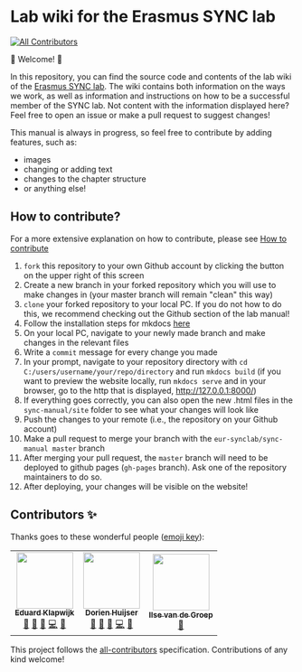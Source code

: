 # Lab wiki for the Erasmus SYNC lab
<!-- ALL-CONTRIBUTORS-BADGE:START - Do not remove or modify this section -->
[![All Contributors](https://img.shields.io/badge/all_contributors-3-orange.svg?style=flat-square)](#contributors-)
<!-- ALL-CONTRIBUTORS-BADGE:END -->

:tada: Welcome! :tada:

In this repository, you can find the source code and contents of the lab wiki of the [Erasmus SYNC lab](https://erasmus-synclab.nl/). The wiki contains both information on the ways we work, as well as information and instructions on how to be a successful member of the SYNC lab. Not content with the information displayed here? 
Feel free to open an issue or make a pull request to suggest changes! 

This manual is always in progress, so feel free to contribute by adding features, such as:
- images
- changing or adding text
- changes to the chapter structure
- or anything else!

## How to contribute?
For a more extensive explanation on how to contribute, please see [How to contribute](https://github.com/eur-synclab/sync-manual/blob/master/docs/welcome/contribute.md)

1. `fork` this repository to your own Github account by clicking the button on the upper right of this screen
2. Create a new branch in your forked repository which you will use to make changes in (your master branch will remain "clean" this way)
3. `clone` your forked repository to your local PC. If you do not how to do this, we recommend checking out the Github section of the lab manual!
4. Follow the installation steps for mkdocs [here](https://www.mkdocs.org/#installation)
5. On your local PC, navigate to your newly made branch and make changes in the relevant files
6. Write a `commit` message for every change you made
7. In your prompt, navigate to your repository directory with `cd C:/users/username/your/repo/directory` and run `mkdocs build` (if you want to preview the website locally, run `mkdocs serve` and in your browser, go to the http that is displayed, http://127.0.0.1:8000/)
8. If everything goes correctly, you can also open the new .html files in the `sync-manual/site` folder to see what your changes will look like
9. Push the changes to your remote (i.e., the repository on your Github account)
10. Make a pull request to merge your branch with the `eur-synclab/sync-manual master` branch
11. After merging your pull request, the `master` branch will need to be deployed to github pages (`gh-pages` branch). Ask one of the repository maintainers to do so. 
12. After deploying, your changes will be visible on the website!

## Contributors ✨

Thanks goes to these wonderful people ([emoji key](https://allcontributors.org/docs/en/emoji-key)):

<!-- ALL-CONTRIBUTORS-LIST:START - Do not remove or modify this section -->
<!-- prettier-ignore-start -->
<!-- markdownlint-disable -->
<table>
  <tr>
    <td align="center"><a href="https://erasmus-synclab.nl/"><img src="https://avatars1.githubusercontent.com/u/41283173?v=4" width="100px;" alt=""/><br /><sub><b>Eduard Klapwijk</b></sub></a><br /><a href="#projectManagement-eduardklap" title="Project Management">📆</a> <a href="#maintenance-eduardklap" title="Maintenance">🚧</a> <a href="#ideas-eduardklap" title="Ideas, Planning, & Feedback">🤔</a> <a href="https://github.com/eur-synclab/sync-wiki/commits?author=eduardklap" title="Code">💻</a> <a href="https://github.com/eur-synclab/sync-wiki/commits?author=eduardklap" title="Documentation">📖</a></td>
    <td align="center"><a href="https://github.com/DorienHuijser"><img src="https://avatars1.githubusercontent.com/u/58177697?v=4" width="100px;" alt=""/><br /><sub><b>Dorien Huijser</b></sub></a><br /><a href="#projectManagement-DorienHuijser" title="Project Management">📆</a> <a href="#maintenance-DorienHuijser" title="Maintenance">🚧</a> <a href="#ideas-DorienHuijser" title="Ideas, Planning, & Feedback">🤔</a> <a href="https://github.com/eur-synclab/sync-wiki/commits?author=DorienHuijser" title="Code">💻</a> <a href="https://github.com/eur-synclab/sync-wiki/commits?author=DorienHuijser" title="Documentation">📖</a></td>
    <td align="center"><a href="http://ilsevandegroep.nl"><img src="https://avatars2.githubusercontent.com/u/58523978?v=4" width="100px;" alt=""/><br /><sub><b>Ilse van de Groep</b></sub></a><br /><a href="https://github.com/eur-synclab/sync-wiki/commits?author=ilsevandegroep" title="Documentation">📖</a></td>
  </tr>
</table>

<!-- markdownlint-enable -->
<!-- prettier-ignore-end -->
<!-- ALL-CONTRIBUTORS-LIST:END -->

This project follows the [all-contributors](https://github.com/all-contributors/all-contributors) specification. Contributions of any kind welcome!
